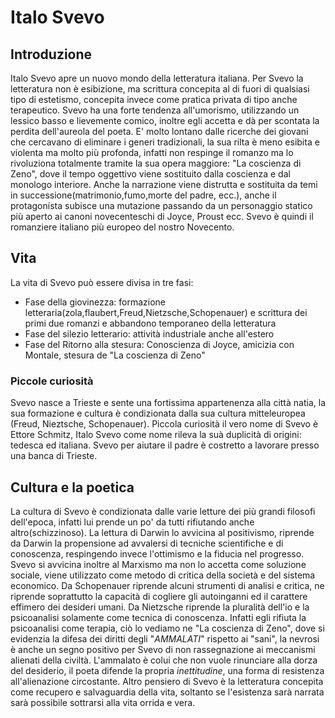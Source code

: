 # Italo Svevo
## Introduzione
Italo Svevo apre un nuovo mondo della letteratura italiana.
Per Svevo la letteratura non è esibizione, ma scrittura concepita al di fuori di qualsiasi tipo di estetismo, concepita invece come pratica privata di tipo anche terapeutico.
Svevo ha una forte tendenza all'umorismo, utilizzando un lessico basso e lievemente comico, inoltre egli accetta e dà per scontata la perdita dell'aureola del poeta.
E' molto lontano dalle ricerche dei giovani che cercavano di eliminare i generi tradizionali, la sua rilta è meno esibita e violenta ma molto più profonda, infatti non respinge il romanzo ma 
lo rivoluziona totalmente tramite la sua opera maggiore: "La coscienza di Zeno", dove il tempo oggettivo viene sostituito dalla coscienza e dal monologo interiore. Anche la narrazione viene distrutta
e sostituita da temi in successione(matrimonio,fumo,morte del padre, ecc.), anche il protagonista subisce una mutazione passando da un personaggio statico più aperto ai canoni novecenteschi di Joyce, Proust ecc.
Svevo è quindi il romanziere italiano più europeo del nostro Novecento.

## Vita
La vita di Svevo può essere divisa in tre fasi:
- Fase della giovinezza: formazione letteraria(zola,flaubert,Freud,Nietzsche,Schopenauer) e scrittura dei primi due romanzi e abbandono temporaneo della letteratura
- Fase del silezio letterario: attività industriale anche all'estero
- Fase del Ritorno alla stesura: Conoscienza di Joyce, amicizia con Montale, stesura de "La coscienza di Zeno"

### Piccole curiosità
Svevo nasce a Trieste e sente una fortissima appartenenza alla città natia, la sua formazione e cultura è condizionata dalla sua cultura mitteleuropea (Freud, Nieztsche, Schopenauer). 
Piccola curiosità il vero nome di Svevo è Ettore Schmitz, Italo Svevo come nome rileva la suà duplicità di origini: tedesca ed italiana.
Svevo per aiutare il padre è costretto a lavorare presso una banca di Trieste.

## Cultura e la poetica 
La cultura di Svevo è condizionata dalle varie letture dei più grandi filosofi dell'epoca, infatti lui prende un po' da tutti rifiutando anche altro(schizzinoso). La lettura di Darwin lo avvicina al positivismo, riprende 
da Darwin la propensione ad avvalersi di tecniche scientifiche e di conoscenza, respingendo invece l'ottimismo e la fiducia nel progresso. Svevo si avvicina inoltre al Marxismo ma non lo accetta come soluzione sociale, 
viene utilizzato come metodo di critica della società e del sistema economico.
Da Schopenauer riprende alcuni strumenti di analisi e critica, ne riprende soprattutto la capacità di cogliere gli autoinganni ed il carattere effimero dei desideri umani.
Da Nietzsche riprende la pluralità dell'io e la psicoanalisi solamente come tecnica di conoscenza.
Infatti egli rifiuta la psicoanalisi come terapia, ciò lo vediamo ne "La coscienza di Zeno", dove si evidenzia la difesa dei diritti degli "*AMMALATI*" rispetto ai "sani", la nevrosi è anche un segno positivo per Svevo
di non rassegnazione ai meccanismi alienati della civiltà. L'ammalato è colui che non vuole rinunciare alla dorza del desiderio, il poeta difende la propria *inettitudine*, una forma di resistenza all'alienazione circostante.
Altro pensiero di Svevo è la letteratura concepita come recupero e salvaguardia della vita, soltanto se l'esistenza sarà narrata sarà possibile sottrarsi alla vita orrida e vera.



